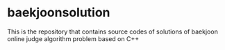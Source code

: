 # baekjoonsolution
This is the repository that contains source codes of solutions of baekjoon online judge algorithm problem based on C++
